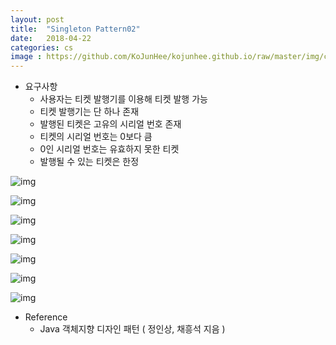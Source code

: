 ```yaml
---
layout: post
title:  "Singleton Pattern02"
date:   2018-04-22
categories: cs
image : https://github.com/KoJunHee/kojunhee.github.io/raw/master/img/cs_img.jpg
---
```


- 요구사항
  - 사용자는 티켓 발행기를 이용해 티켓 발행 가능 
  - 티켓 발행기는 단 하나 존재
  - 발행된 티켓은 고유의 시리얼 번호 존재
  - 티켓의 시리얼 번호는 0보다 큼
  - 0인 시리얼 번호는 유효하지 못한 티켓
  - 발행될 수 있는 티켓은 한정

![img](https://github.com/KoJunHee/kojunhee.github.io/raw/master/img/tm09.png)

![img](https://github.com/KoJunHee/kojunhee.github.io/raw/master/img/tm01.png)

![img](https://github.com/KoJunHee/kojunhee.github.io/raw/master/img/tm02.png)

![img](https://github.com/KoJunHee/kojunhee.github.io/raw/master/img/tm03.png)

![img](https://github.com/KoJunHee/kojunhee.github.io/raw/master/img/tm04.png)

![img](https://github.com/KoJunHee/kojunhee.github.io/raw/master/img/tm05.png)

![img](https://github.com/KoJunHee/kojunhee.github.io/raw/master/img/tm06.png)



- Reference
  - Java 객체지향 디자인 패턴 ( 정인상, 채흥석 지음 )